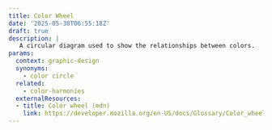 ```yaml
---
title: Color Wheel
date: '2025-05-30T06:55:18Z'
draft: true
description: |
   A circular diagram used to show the relationships between colors.
params:
  context: graphic-design
  synonyms:
    - color circle
  related:
    - color-harmonies
  externalResources:
  - title: Color wheel (mdn)
    link: https://developer.mozilla.org/en-US/docs/Glossary/Color_wheel
---
```

